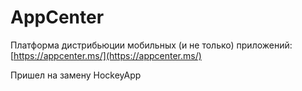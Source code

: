 # AppCenter

Платформа дистрибьюции мобильных (и не только) приложений: [https://appcenter.ms/](https://appcenter.ms/)

Пришел на замену HockeyApp
